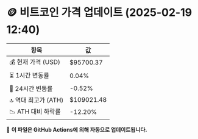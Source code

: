 # 🪙 비트코인 가격 업데이트 (2025-02-19 12:40)

| 항목                | 값 |
|--------------------|----------------|
| 💰 현재 가격 (USD) | $95700.37 |
| ⏳ 1시간 변동률    | 0.04% |
| 📆 24시간 변동률   | -0.52% |
| 🔝 역대 최고가 (ATH) | $109021.48 |
| 📉 ATH 대비 하락률 | -12.20% |

🔄 **이 파일은 GitHub Actions에 의해 자동으로 업데이트됩니다.**
